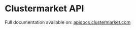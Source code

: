 Clustermarket API
=================

Full documentation available on: [apidocs.clustermarket.com](https://apidocs.clustermarket.com/)
